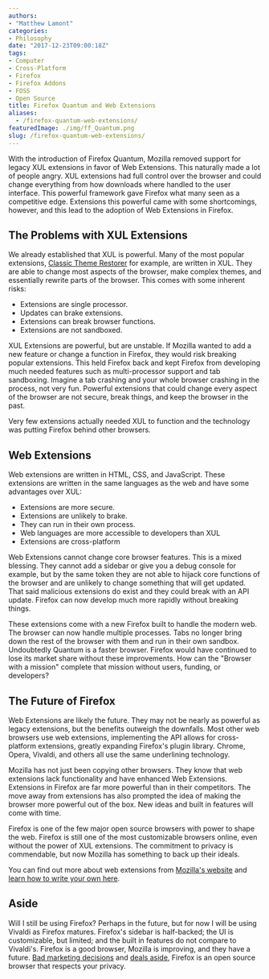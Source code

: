 ```yaml
---
authors: 
- "Matthew Lamont"
categories:
- Philosophy
date: "2017-12-23T09:00:18Z"
tags:
- Computer
- Cross-Platform
- Firefox
- Firefox Addons
- FOSS
- Open Source
title: Firefox Quantum and Web Extensions
aliases:
  - /firefox-quantum-web-extensions/
featuredImage: ./img/ff_Quantum.png
slug: /firefox-quantum-web-extensions/
---
```


With the introduction of Firefox Quantum, Mozilla removed support for legacy XUL extensions in favor of Web Extensions. This naturally made a lot of people angry. XUL extensions had full control over the browser and could change everything from how downloads where handled to the user interface. This powerful framework gave Firefox what many seen as a competitive edge. Extensions this powerful came with some shortcomings, however, and this lead to the adoption of Web Extensions in Firefox.

## The Problems with XUL Extensions

We already established that XUL is powerful. Many of the most popular extensions, [Classic Theme Restorer](https://www.blog.mattlamont.com/customizing-firefox/) for example, are written in XUL. They are able to change most aspects of the browser, make complex themes, and essentially rewrite parts of the browser. This comes with some inherent risks:

* Extensions are single processor.
* Updates can brake extensions.
* Extensions can break browser functions.
* Extensions are not sandboxed.

XUL Extensions are powerful, but are unstable. If Mozilla wanted to add a new feature or change a function in Firefox, they would risk breaking popular extensions. This held Firefox back and kept Firefox from developing much needed features such as multi-processor support and tab sandboxing. Imagine a tab crashing and your whole browser crashing in the process, not very fun. Powerful extensions that could change every aspect of the browser are not secure, break things, and keep the browser in the past.

Very few extensions actually needed XUL to function and the technology was putting Firefox behind other browsers.

## Web Extensions

Web extensions are written in HTML, CSS, and JavaScript. These extensions are written in the same languages as the web and have some advantages over XUL:

*   Extensions are more secure.
*   Extensions are unlikely to brake.
*   They can run in their own process.
*   Web languages are more accessible to developers than XUL
*   Extensions are cross-platform

Web Extensions cannot change core browser features. This is a mixed blessing. They cannot add a sidebar or give you a debug console for example, but by the same token they are not able to hijack core functions of the browser and are unlikely to change something that will get updated. That said malicious extensions do exist and they could break with an API update. Firefox can now develop much more rapidly without breaking things.

These extensions come with a new Firefox built to handle the modern web. The browser can now handle multiple processes. Tabs no longer bring down the rest of the browser with them and run in their own sandbox. Undoubtedly Quantum is a faster browser. Firefox would have continued to lose its market share without these improvements. How can the "Browser with a mission" complete that mission without users, funding, or developers?

## The Future of Firefox

Web Extensions are likely the future. They may not be nearly as powerful as legacy extensions, but the benefits outweigh the downfalls. Most other web browsers use web extensions, implementing the API allows for cross-platform extensions, greatly expanding Firefox's plugin library. Chrome, Opera, Vivaldi, and others all use the same underlining technology.

Mozilla has not just been copying other browsers. They know that web extensions lack functionality and have enhanced Web Extensions. Extensions in Firefox are far more powerful than in their competitors. The move away from extensions has also prompted the idea of making the browser more powerful out of the box. New ideas and built in features will come with time.

Firefox is one of the few major open source browsers with power to shape the web. Firefox is still one of the most customizable browsers online, even without the power of XUL extensions. The commitment to privacy is commendable, but now Mozilla has something to back up their ideals.

You can find out more about web extensions from [Mozilla's website](https://wiki.mozilla.org/WebExtensions/FAQ) and [learn how to write your own here](https://developer.mozilla.org/en-US/Add-ons/WebExtensions).

## Aside

Will I still be using Firefox? Perhaps in the future, but for now I will be using Vivaldi as Firefox matures. Firefox's sidebar is half-backed; the UI is customizable, but limited; and the built in features do not compare to Vivaldi's. Firefox is a good browser, Mozilla is improving, and they have a future. [Bad marketing decisions](https://www.cnet.com/news/mozilla-investigates-mr-robot-firefox-extension-problem/) and [deals aside](https://blog.mozilla.org/firefox/update-looking-glass-add/), Firefox is an open source browser that respects your privacy.
